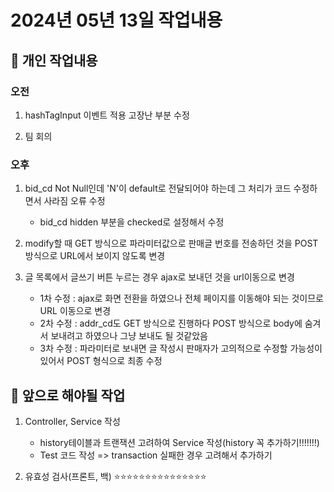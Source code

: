 # 2024년 05년 13일 작업내용
## :turtle: 개인 작업내용
### 오전
1. hashTagInput 이벤트 적용 고장난 부분 수정

2. 팀 회의

### 오후
1.  bid_cd Not Null인데 'N'이 default로 전달되어야 하는데 그 처리가 코드 수정하면서 사라짐 오류 수정
	- bid_cd hidden 부분을 checked로 설정해서 수정

2. modify할 때 GET 방식으로 파라미터값으로 판매글 번호를 전송하던 것을 POST 방식으로 URL에서 보이지 않도록 변경

3. 글 목록에서 글쓰기 버튼 누르는 경우 ajax로 보내던 것을 url이동으로 변경
	- 1차 수정 : ajax로 화면 전환을 하였으나 전체 페이지를 이동해야 되는 것이므로 URL 이동으로 변경
    - 2차 수정 : addr_cd도 GET 방식으로 진행하다 POST 방식으로 body에 숨겨서 보내려고 하였으나 그냥 보내도 될 것같았음
    - 3차 수정 : 파라미터로 보내면 글 작성시 판매자가 고의적으로 수정할 가능성이 있어서 POST 형식으로 최종 수정

## :rainbow: 앞으로 해야될 작업
1. Controller, Service 작성
    - history테이블과 트랜잭션 고려하여 Service 작성(history 꼭 추가하기!!!!!!!)
    - Test 코드 작성 => transaction 실패한 경우 고려해서 추가하기

2. 유효성 검사(프론트, 백) :star::star::star::star::star::star::star::star::star::star::star::star::star::star::star:
